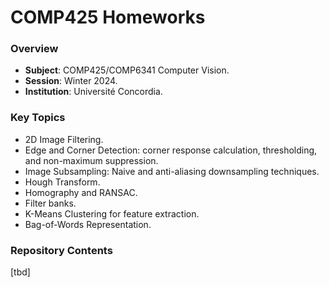 # COMP425 Homeworks
### Overview
- **Subject**: COMP425/COMP6341 Computer Vision.
- **Session**: Winter 2024.
- **Institution**: Université Concordia.

### Key Topics
- 2D Image Filtering.
- Edge and Corner Detection: corner response calculation, thresholding, and non-maximum suppression.
- Image Subsampling: Naive and anti-aliasing downsampling techniques.
- Hough Transform.
- Homography and RANSAC.
- Filter banks.
- K-Means Clustering for feature extraction.
- Bag-of-Words Representation.

### Repository Contents 
[tbd]
